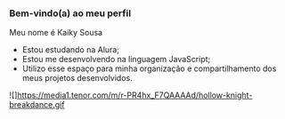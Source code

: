 ### Bem-vindo(a) ao meu perfil

Meu nome é Kaiky Sousa

- Estou estudando na Alura;
- Estou me desenvolvendo na linguagem JavaScript;
- Utilizo esse espaço para minha organização e compartilhamento dos meus projetos desenvolvidos.

![]<https://media1.tenor.com/m/r-PR4hx_F7QAAAAd/hollow-knight-breakdance.gif>

